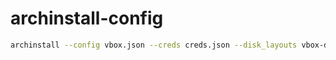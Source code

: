 # archinstall-config

```bash
archinstall --config vbox.json --creds creds.json --disk_layouts vbox-disk.json
```
